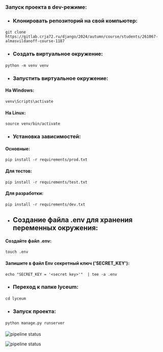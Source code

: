 ### Запуск проекта в dev-режиме:

- ### Клонировать репозиторий на свой компьютер:

#### <command>

    git clone https://gitlab.crja72.ru/django/2024/autumn/course/students/261067-almasvildanoff-course-1187

#### </command>

- ### Создать виртуальное окружение:

#### <command>

    python -m venv venv

#### </command>

- ### Запустить виртуальное окружение:

#### На Windows:

#### <command>

    venv\Scripts\activate

#### </command>

#### На Linux:

#### <command>

    source venv/bin/activate

#### </command>

- ### Установка зависимостей:

#### Основные:

#### <command>

    pip install -r requirements/prod.txt

#### </command>

#### Для тестов:

#### <command>

    pip install -r requirements/test.txt

#### </command>

#### Для разработки:

#### <command>

    pip install -r requirements/dev.txt

#### </command>

- ## Создание файла .env для хранения переменных окружения:

#### Создайте файл .env:

#### <command>

    touch .env

#### </command>

#### Запишите в файл Env секретный ключ ('SECRET_KEY'):

#### <command>

    echo "SECRET_KEY = '<secret key>'"  | tee -a .env

#### </command>

- ### Переход к папке lyceum:

#### <command>

    cd lyceum

#### </command>

- ### Запуск проекта:

#### <command>

    python manage.py runserver

#### </command>
![pipeline status](https://gitlab.crja72.ru/django/2024/autumn/course/students/261067-almasvildanoff-course-1187/badges/master/pipeline.svg)  

![pipeline status](https://gitlab.crja72.ru/django/2024/autumn/course/students/261067-almasvildanoff-course-1187/badges/main/pipeline.svg)

